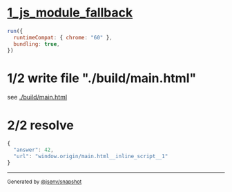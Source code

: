 # [1_js_module_fallback](../../script_type_module_inline.test.mjs#L31)

```js
run({
  runtimeCompat: { chrome: "60" },
  bundling: true,
})
```

# 1/2 write file "./build/main.html"

see [./build/main.html](./build/main.html)

# 2/2 resolve

```js
{
  "answer": 42,
  "url": "window.origin/main.html__inline_script__1"
}
```

---

<sub>
  Generated by <a href="https://github.com/jsenv/core/tree/main/packages/independent/snapshot">@jsenv/snapshot</a>
</sub>
